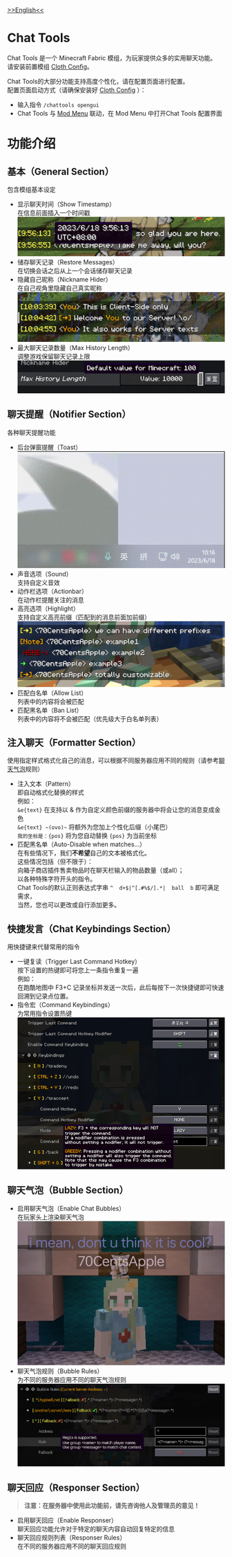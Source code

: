 [>>English<<](README_en.md)

# Chat Tools
Chat Tools 是一个 Minecraft Fabric 模组，为玩家提供众多的实用聊天功能。  
请安装前置模组 [Cloth Config](https://modrinth.com/mod/cloth-config)。

Chat Tools的大部分功能支持高度个性化，请在配置页面进行配置。  
配置页面启动方式（请确保安装好 [Cloth Config](https://modrinth.com/mod/cloth-config) ）：
- 输入指令 `/chattools opengui`
- Chat Tools 与 [Mod Menu](https://modrinth.com/mod/modmenu) 联动，在 Mod Menu 中打开Chat Tools 配置界面

# 功能介绍
## 基本（General Section）
包含模组基本设定
- 显示聊天时间（Show Timestamp）  
在信息前面插入一个时间戳  
![Timestamp](<images/Timestamp.png>)
- 储存聊天记录（Restore Messages）  
在切换会话之后从上一个会话储存聊天记录
- 隐藏自己昵称（Nickname Hider）  
在自己视角里隐藏自己真实昵称  
![Nickname Hider](<images/Nickname Hider.png>)
- 最大聊天记录数量（Max History Length）  
调整游戏保留聊天记录上限  
![Max History Length](<images/Max History Length.png>)

## 聊天提醒（Notifier Section）
各种聊天提醒功能
- 后台弹窗提醒（Toast）  
![Toast](<images/Toast.gif>)
- 声音选项（Sound）  
支持自定义音效
- 动作栏选项（Actionbar）  
在动作栏提醒关注的消息
- 高亮选项（Highlight）  
支持自定义高亮前缀（匹配到的消息前面加前缀）  
![Highlight Function](<images/Highlight Function.png>)
- 匹配白名单（Allow List）  
列表中的内容将会被匹配
- 匹配黑名单（Ban List）  
列表中的内容将不会被匹配（优先级大于白名单列表）

## 注入聊天（Formatter Section）
使用指定样式格式化自己的消息，可以根据不同服务器应用不同的规则（请参考[聊天气泡](#聊天气泡bubble-section)规则）
- 注入文本（Pattern）  
即自动格式化替换的样式  
例如：  
`&e{text}` 在支持以 & 作为自定义颜色前缀的服务器中将会让您的消息变成金色  
`&e{text} ~(ovo)~` 将额外为您加上个性化后缀（小尾巴）  
`我的坐标是：{pos}` 将为您自动替换 `{pos}` 为当前坐标
- 匹配黑名单（Auto-Disable when matches...）  
在有些情况下，我们**不希望**自己的文本被格式化。  
这些情况包括（但不限于）：  
向箱子商店插件售卖物品时在聊天栏输入的物品数量（或all）；  
以各种特殊字符开头的指令。  
Chat Tools的默认正则表达式字串 `^  d+$|^[.#%$/].*|  ball  b` 即可满足需求，  
当然，您也可以更改或自行添加更多。

## 快捷发言（Chat Keybindings Section）
用快捷键来代替常用的指令
- 一键复读（Trigger Last Command Hotkey）  
按下设置的热键即可将您上一条指令重复一遍  
例如：  
在跑酷地图中 F3+C 记录坐标并发送一次后，此后每按下一次快捷键即可快速回溯到记录点位置。
- 指令宏（Command Keybindings）  
为常用指令设置热键  
![Command Keybindings](<images/Command Keybindings.png>)

## 聊天气泡（Bubble Section）
- 启用聊天气泡（Enable Chat Bubbles）  
在玩家头上渲染聊天气泡  
![Chat Bubbles](<images/Chat Bubbles.png>)
- 聊天气泡规则（Bubble Rules）  
为不同的服务器应用不同的聊天气泡规则  
![Bubble Rules](<images/Bubble Rules.png>)

## 聊天回应（Responser Section）
> **注意：在服务器中使用此功能前，请先咨询他人及管理员的意见！**
- 启用聊天回应（Enable Responser）  
聊天回应功能允许对于特定的聊天内容自动回复特定的信息
- 聊天回应规则列表（Responser Rules）  
在不同的服务器应用不同的聊天回应规则
